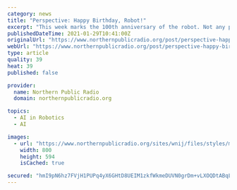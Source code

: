 ```yaml
---
category: news
title: "Perspective: Happy Birthday, Robot!"
excerpt: "This week marks the 100th anniversary of the robot. Not any particular technological device or engineering marvel, but the very word and concept. Unlike"
publishedDateTime: 2021-01-29T10:41:00Z
originalUrl: "https://www.northernpublicradio.org/post/perspective-happy-birthday-robot"
webUrl: "https://www.northernpublicradio.org/post/perspective-happy-birthday-robot"
type: article
quality: 39
heat: 39
published: false

provider:
  name: Northern Public Radio
  domain: northernpublicradio.org

topics:
  - AI in Robotics
  - AI

images:
  - url: "https://www.northernpublicradio.org/sites/wnij/files/styles/medium/public/202101/robot.jpg"
    width: 800
    height: 594
    isCached: true

secured: "hmI9pN6hz7FVjH1PUPq4yX6GHtD8UEIM1zkfWkmeDUVN0grDm+vLXOQDtABqL4LhkmEzIGJuvKCf6zYxXnzwcKl+koJW8n4+E41I8Wj1WfGtKD8QyCcU+fxfGnilAtvpoYmL/zcUWMruHuKBHYePDApZz5l0JZDuXwWZqR/I2b52aUnNsC44JDxfRpg0K+Byr+XK88dFvTc4VnGZAM30sQf9cJaQGpLIFUn3wYkXrBz4b2LqWARNYlpQy+W+g/g5/B0LtzmmeIcNK74lspqyLEwWn5JmDqUWcHNB1SqzkYTuolZelAR7rW75IqIG2/SprlFvucrIigTLGcG13db3rbuVLSKrsmSzItxjoVl4tEU=;U0faEqGH3LTqGVFPjgKXiA=="
---
```



